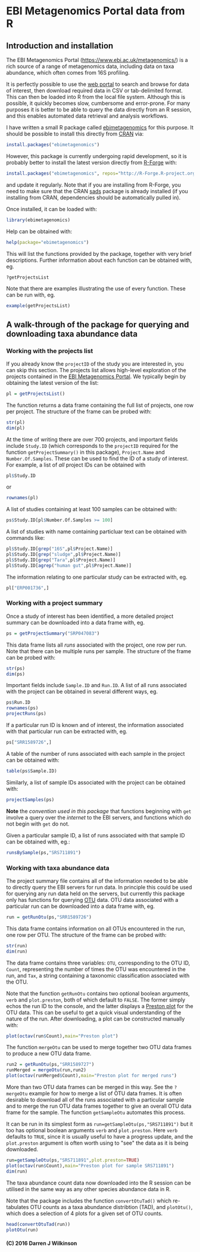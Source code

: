 # EBI Metagenomics Portal data from R

## Introduction and installation

The EBI Metagenomics Portal (https://www.ebi.ac.uk/metagenomics/) is a rich source of a range of metagenomics data, including data on taxa abundance, which often comes from 16S profiling.

It is perfectly possible to use the [web portal](https://www.ebi.ac.uk/metagenomics/) to search and browse for data of interest, then download required data in CSV or tab-delimited format. This can then be loaded into R from the local file system. Although this is possible, it quickly becomes slow, cumbersome and error-prone. For many purposes it is better to be able to query the data directly from an R session, and this enables automated data retrieval and analysis workflows.

I have written a small R package called [ebimetagenomics](http://r-forge.r-project.org/projects/ebimetagenomics/) for this purpose. It should be possible to install this directly from [CRAN](https://cran.r-project.org/) via:

```r
install.packages("ebimetagenomics")
```

However, this package is currently undergoing rapid development, so it is probably better to install the latest version directly from [R-Forge](https://r-forge.r-project.org/) with:

```r
install.packages("ebimetagenomics", repos="http://R-Forge.R-project.org")
```

and update it regularly. Note that if you are installing from R-Forge, you need to make sure that the CRAN [sads](https://cran.r-project.org/web/packages/sads/) package is already installed (if you installing from CRAN, dependencies should be automatically pulled in).

Once installed, it can be loaded with:

```r
library(ebimetagenomics)
```

Help can be obtained with:

```r
help(package="ebimetagenomics")
```

This will list the functions provided by the package, together with very brief descriptions. Further information about each function can be obtained with, eg.

```r
?getProjectsList
```

Note that there are examples illustrating the use of every function. These can be run with, eg.

```r
example(getProjectsList)
```

## A walk-through of the package for querying and downloading taxa abundance data

### Working with the projects list

If you already know the `projectID` of the study you are interested in, you can skip this section. The projects list allows high-level exploration of the projects contained in the [EBI Metagenomics Portal](https://www.ebi.ac.uk/metagenomics/). We typically begin by obtaining the latest version of the list:

```r
pl = getProjectsList()
```

The function returns a data frame containing the full list of projects, one row per project. The structure of the frame can be probed with:

```r
str(pl)
dim(pl)
```

At the time of writing there are over 700 projects, and important fields include `Study.ID` (which corresponds to the `projectID` required for the function `getProjectSummary()` in this package), `Project.Name` and `Number.Of.Samples`. These can be used to find the ID of a study of interest. For example, a list of *all* project IDs can be obtained with

```r
pl$Study.ID
```

or

```r
rownames(pl)
```

A list of studies containing at least 100 samples can be obtained with:

```r
ps$Study.ID[pl$Number.Of.Samples >= 100]
```

A list of studies with name containing particluar text can be obtained with commands like:

```r
pl$Study.ID[grep("16S",pl$Project.Name)]
pl$Study.ID[grep("sludge",pl$Project.Name)]
pl$Study.ID[grep("Tara",pl$Project.Name)]
pl$Study.ID[agrep("human gut",pl$Project.Name)]
```

The information relating to one particular study can be extracted with, eg.

```r
pl["ERP001736",]
```

### Working with a project summary

Once a study of interest has been identified, a more detailed project summary can be downloaded into a data frame with, eg.

```r
ps = getProjectSummary("SRP047083")
```

This data frame lists all *runs* associated with the project, one row per run. Note that there can be multiple runs per sample. The structure of the frame can be probed with:

```r
str(ps)
dim(ps)
```

Important fields include `Sample.ID` and `Run.ID`. A list of all runs associated with the project can be obtained in several different ways, eg.

```r
ps$Run.ID
rownames(ps)
projectRuns(ps)
```

If a particular run ID is known and of interest, the information associated with that particular run can be extracted with, eg.

```r
ps["SRR1589726",]
```

A table of the number of runs associated with each sample in the project can be obtained with:

```r
table(ps$Sample.ID)
```

Similarly, a list of sample IDs associated with the project can be obtained with:

```r
projectSamples(ps)
```

**Note** the *convention used in this package* that functions beginning with `get` involve a query over the *internet* to the EBI servers, and functions which do not begin with `get` do not.

Given a particular sample ID, a list of runs associated with that sample ID can be obtained with, eg.:

```r
runsBySample(ps,"SRS711891")
```

### Working with taxa abundance data

The project summary file contains all of the information needed to be able to directly query the EBI servers for run data. In principle this could be used for querying any run data held on the servers, but currently this package only has functions for querying [OTU](https://en.wikipedia.org/wiki/Operational_taxonomic_unit) data. OTU data associated with a particular run can be downloaded into a data frame with, eg.

```r
run = getRunOtu(ps,"SRR1589726")
```

This data frame contains information on all OTUs encountered in the run, one row per OTU. The structure of the frame can be probed with:

```r
str(run)
dim(run)
```

The data frame contains three variables: `OTU`, corresponding to the OTU ID, `Count`, representing the number of times the OTU was encountered in the run, and `Tax`, a string containing a taxonomic classification associated with the OTU. 

Note that the function `getRunOtu` contains two optional boolean arguments, `verb` and `plot.preston`, both of which default to `FALSE`. The former simply echos the run ID to the console, and the latter displays a [Preston plot](https://en.wikipedia.org/wiki/Relative_species_abundance) for the OTU data. This can be useful to get a quick visual understanding of the nature of the run. After downloading, a plot can be constructed manually with:

```r
plot(octav(run$Count),main="Preston plot")
```

The function `mergeOtu` can be used to merge together two OTU data frames to produce a new OTU data frame.

```r
run2 = getRunOtu(ps,"SRR1589727")
runMerged = mergeOtu(run,run2)
plot(octav(runMerged$Count),main="Preston plot for merged runs")
```

More than two OTU data frames can be merged in this way. See the `?mergeOtu` example for how to merge a list of OTU data frames. It is often desirable to download all of the runs associated with a particular sample and to merge the run OTU data frames together to give an overall OTU data frame for the sample. The function `getSampleOtu` automates this process.

It can be run in its simplest form as `run=getSampleOtu(ps,"SRS711891")` but it too has optional boolean arguments `verb` and `plot.preston`. Here `verb` defaults to `TRUE`, since it is usually useful to have a progress update, and the `plot.preston` argument is often worth using to "see" the data as it is being downloaded.

```r
run=getSampleOtu(ps,"SRS711891",plot.preston=TRUE)
plot(octav(run$Count),main="Preston plot for sample SRS711891")
dim(run)
```

The taxa abundance count data now downloaded into the R session can be utilised in the same way as any other species abundance data in R.

Note that the package includes the function `convertOtuTad()` which re-tabulates OTU counts as a taxa abundance distribtion (TAD), and `plotOtu()`, which does a selection of 4 plots for a given set of OTU counts.

```r
head(convertOtuTad(run))
plotOtu(run)
```


#### (C) 2016 Darren J Wilkinson


